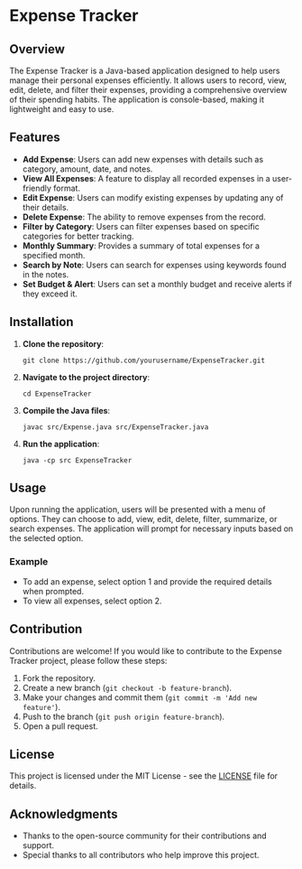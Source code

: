 # Expense Tracker

## Overview
The Expense Tracker is a Java-based application designed to help users manage their personal expenses efficiently. It allows users to record, view, edit, delete, and filter their expenses, providing a comprehensive overview of their spending habits. The application is console-based, making it lightweight and easy to use.

## Features
- **Add Expense**: Users can add new expenses with details such as category, amount, date, and notes.
- **View All Expenses**: A feature to display all recorded expenses in a user-friendly format.
- **Edit Expense**: Users can modify existing expenses by updating any of their details.
- **Delete Expense**: The ability to remove expenses from the record.
- **Filter by Category**: Users can filter expenses based on specific categories for better tracking.
- **Monthly Summary**: Provides a summary of total expenses for a specified month.
- **Search by Note**: Users can search for expenses using keywords found in the notes.
- **Set Budget & Alert**: Users can set a monthly budget and receive alerts if they exceed it.

## Installation
1. **Clone the repository**:
   ```
   git clone https://github.com/yourusername/ExpenseTracker.git
   ```
2. **Navigate to the project directory**:
   ```
   cd ExpenseTracker
   ```
3. **Compile the Java files**:
   ```
   javac src/Expense.java src/ExpenseTracker.java
   ```
4. **Run the application**:
   ```
   java -cp src ExpenseTracker
   ```

## Usage
Upon running the application, users will be presented with a menu of options. They can choose to add, view, edit, delete, filter, summarize, or search expenses. The application will prompt for necessary inputs based on the selected option.

### Example
- To add an expense, select option 1 and provide the required details when prompted.
- To view all expenses, select option 2.

## Contribution
Contributions are welcome! If you would like to contribute to the Expense Tracker project, please follow these steps:
1. Fork the repository.
2. Create a new branch (`git checkout -b feature-branch`).
3. Make your changes and commit them (`git commit -m 'Add new feature'`).
4. Push to the branch (`git push origin feature-branch`).
5. Open a pull request.

## License
This project is licensed under the MIT License - see the [LICENSE](LICENSE) file for details.

## Acknowledgments
- Thanks to the open-source community for their contributions and support.
- Special thanks to all contributors who help improve this project.
